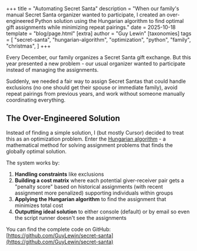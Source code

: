 +++
title = "Automating Secret Santa"
description = "When our family's manual Secret Santa organizer wanted to participate, I created an over-engineered Python solution using the Hungarian algorithm to find optimal gift assignments while minimizing repeat pairings."
date = 2025-10-18
template = "blog/page.html"
[extra]
author = "Guy Lewin"
[taxonomies]
tags = [
  "secret-santa",
  "hungarian-algorithm",
  "optimization",
  "python",
  "family",
  "christmas",
]
+++

Every December, our family organizes a Secret Santa gift exchange. But this year presented a new problem - our usual organizer wanted to participate instead of managing the assignments.

Suddenly, we needed a fair way to assign Secret Santas that could handle exclusions (no one should get their spouse or immediate family), avoid repeat pairings from previous years, and work without someone manually coordinating everything.

## The Over-Engineered Solution
Instead of finding a simple solution, I (but mostly Cursor) decided to treat this as an optimization problem. Enter the [Hungarian algorithm](https://en.wikipedia.org/wiki/Hungarian_algorithm) - a mathematical method for solving assignment problems that finds the globally optimal solution.

The system works by:
1. **Handling constraints** like exclusions
2. **Building a cost matrix** where each potential giver-receiver pair gets a "penalty score" based on historical assignments (with recent assignment more penalized) supporting individuals within groups
3. **Applying the Hungarian algorithm** to find the assignment that minimizes total cost
4. **Outputting ideal solution** to either console (default) or by email so even the script runner doesn't see the assignments

You can find the complete code on GitHub: [https://github.com/GuyLewin/secret-santa](https://github.com/GuyLewin/secret-santa)

